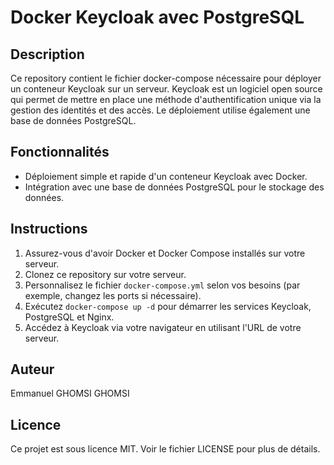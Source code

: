 # Docker Keycloak avec PostgreSQL

## Description

Ce repository contient le fichier docker-compose nécessaire pour déployer un conteneur Keycloak sur un serveur. Keycloak est un logiciel open source qui permet de mettre en place une méthode d'authentification unique via la gestion des identités et des accès. Le déploiement utilise également une base de données PostgreSQL.

## Fonctionnalités

- Déploiement simple et rapide d'un conteneur Keycloak avec Docker.
- Intégration avec une base de données PostgreSQL pour le stockage des données.

## Instructions

1. Assurez-vous d'avoir Docker et Docker Compose installés sur votre serveur.
2. Clonez ce repository sur votre serveur.
3. Personnalisez le fichier `docker-compose.yml` selon vos besoins (par exemple, changez les ports si nécessaire).
4. Exécutez `docker-compose up -d` pour démarrer les services Keycloak, PostgreSQL et Nginx.
5. Accédez à Keycloak via votre navigateur en utilisant l'URL de votre serveur.

## Auteur

Emmanuel GHOMSI GHOMSI

## Licence

Ce projet est sous licence MIT. Voir le fichier LICENSE pour plus de détails.